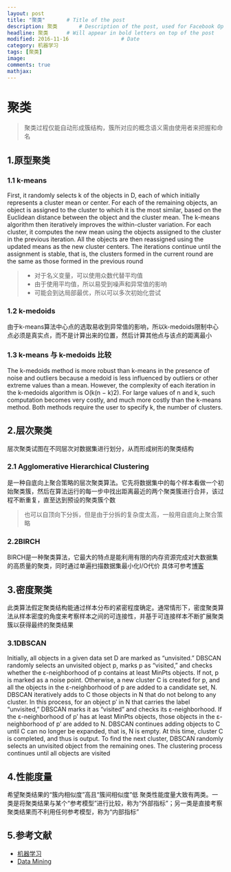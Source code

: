 ```yaml
---
layout: post
title: "聚类"       # Title of the post
description: 聚类       # Description of the post, used for Facebook Opengraph & Twitter
headline: 聚类      # Will appear in bold letters on top of the post
modified: 2016-11-16                 # Date
category: 机器学习
tags: [聚类]
image:
comments: true
mathjax:
---
```

# 聚类

>聚类过程仅能自动形成簇结构，簇所对应的概念语义需由使用者来把握和命名

## 1.原型聚类

### 1.1 k-means
First, it randomly selects k of the objects in D, each of which initially represents a cluster mean or center. For each of the remaining objects, an object is assigned to the cluster to which it is the most similar, based on the Euclidean distance between the object and the cluster mean. The k-means algorithm then iteratively improves the within-cluster variation. For each cluster, it computes the new mean using the objects assigned to the cluster in the previous iteration. All the objects are then reassigned using the updated means as the new cluster centers. The iterations continue until the assignment is stable, that is, the clusters formed in the current round are the same as those formed in the previous round

> - 对于名义变量，可以使用众数代替平均值
> - 由于使用平均值，所以易受到噪声和异常值的影响
> - 可能会到达局部最优，所以可以多次初始化尝试

### 1.2 k-medoids
由于k-means算法中心点的选取易收到异常值的影响，所以k-medoids限制中心点必须是真实点，而不是计算出来的位置，然后计算其他点与该点的距离最小

### 1.3 k-means 与 k-medoids 比较
The k-medoids method is more robust than k-means in the presence of noise and outliers because a medoid is less influenced by outliers or other extreme values than a mean. However, the complexity of each iteration in the k-medoids algorithm is O(k(n − k)2). For large values of n and k, such computation becomes very costly, and much more costly than the k-means method. Both methods require the user to specify k, the number of clusters.

## 2.层次聚类
层次聚类试图在不同层次对数据集进行划分，从而形成树形的聚类结构

### 2.1 Agglomerative Hierarchical Clustering
是一种自底向上聚合策略的层次聚类算法。它先将数据集中的每个样本看做一个初始聚类簇，然后在算法运行的每一步中找出距离最近的两个聚类簇进行合并，该过程不断重复，直至达到预设的聚类簇个数

>也可以自顶向下分拆，但是由于分拆的复杂度太高，一般用自底向上聚合策略

### 2.2BIRCH
BIRCH是一种聚类算法，它最大的特点是能利用有限的内存资源完成对大数据集的高质量的聚类，同时通过单遍扫描数据集最小化I/O代价
具体可参考[博客](http://blog.csdn.net/qll125596718/article/details/6895291)

## 3.密度聚类
此类算法假定聚类结构能通过样本分布的紧密程度确定。通常情形下，密度聚类算法从样本密度的角度来考察样本之间的可连接性，并基于可连接样本不断扩展聚类簇以获得最终的聚类结果

### 3.1DBSCAN
Initially, all objects in a given data set D are marked as “unvisited.” DBSCAN randomly selects an unvisited object p, marks p as “visited,” and checks whether the ε-neighborhood of p contains at least MinPts objects. If not, p is marked as a noise point. Otherwise, a new cluster C is created for p, and all the objects in the ε-neighborhood of p are added to a candidate set, N. DBSCAN iteratively adds to C those objects in N that do not belong to any cluster. In this process, for an object p′ in N that carries the label “unvisited,” DBSCAN marks it as “visited” and checks its ε-neighborhood. If the ε-neighborhood of p′ has at least MinPts objects, those objects in the ε-neighborhood of p′ are added to N. DBSCAN continues adding objects to C until C can no longer be expanded, that is, N is empty. At this time, cluster C is completed, and thus is output.
To find the next cluster, DBSCAN randomly selects an unvisited object from the remaining ones. The clustering process continues until all objects are visited

## 4.性能度量
希望聚类结果的“簇内相似度”高且“簇间相似度”低
聚类性能度量大致有两类。一类是将聚类结果与某个“参考模型”进行比较，称为“外部指标”；另一类是直接考察聚类结果而不利用任何参考模型，称为“内部指标”

## 5.参考文献
- [机器学习](https://book.douban.com/subject/26708119/)
- [Data Mining](https://book.douban.com/subject/6533777/)
